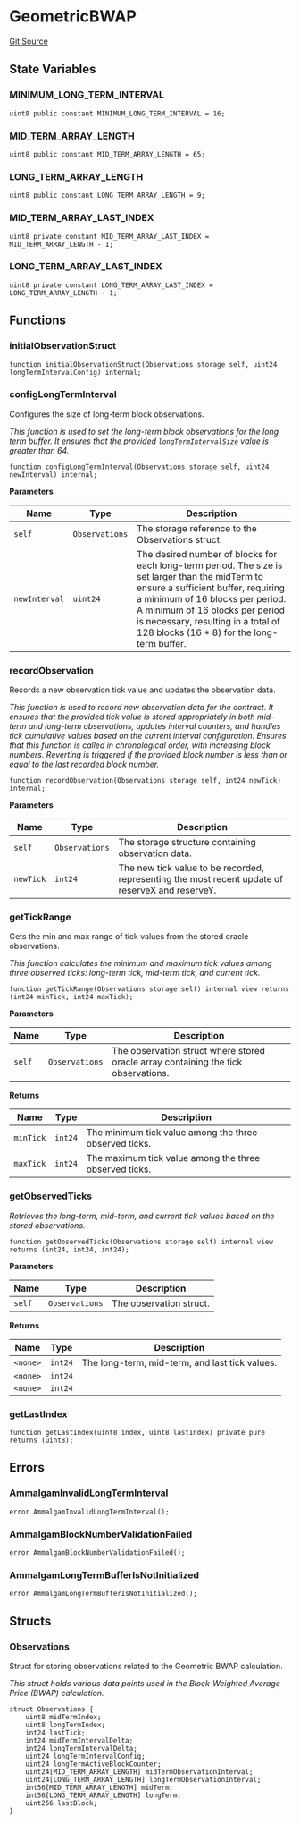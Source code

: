 # GeometricBWAP
[Git Source](https://github.com/Ammalgam-Protocol/core-v1/blob/6642ecf302d69320796403bcb5da0c96165f00bd/contracts/libraries/GeometricBWAP.sol)


## State Variables
### MINIMUM_LONG_TERM_INTERVAL

```solidity
uint8 public constant MINIMUM_LONG_TERM_INTERVAL = 16;
```


### MID_TERM_ARRAY_LENGTH

```solidity
uint8 public constant MID_TERM_ARRAY_LENGTH = 65;
```


### LONG_TERM_ARRAY_LENGTH

```solidity
uint8 public constant LONG_TERM_ARRAY_LENGTH = 9;
```


### MID_TERM_ARRAY_LAST_INDEX

```solidity
uint8 private constant MID_TERM_ARRAY_LAST_INDEX = MID_TERM_ARRAY_LENGTH - 1;
```


### LONG_TERM_ARRAY_LAST_INDEX

```solidity
uint8 private constant LONG_TERM_ARRAY_LAST_INDEX = LONG_TERM_ARRAY_LENGTH - 1;
```


## Functions
### initialObservationStruct


```solidity
function initialObservationStruct(Observations storage self, uint24 longTermIntervalConfig) internal;
```

### configLongTermInterval

Configures the size of long-term block observations.

*This function is used to set the long-term block observations for the long term buffer.
It ensures that the provided `longTermIntervalSize` value is greater than 64.*


```solidity
function configLongTermInterval(Observations storage self, uint24 newInterval) internal;
```
**Parameters**

|Name|Type|Description|
|----|----|-----------|
|`self`|`Observations`|The storage reference to the Observations struct.|
|`newInterval`|`uint24`|The desired number of blocks for each long-term period. The size is set larger than the midTerm to ensure a sufficient buffer, requiring a minimum of 16 blocks per period. A minimum of 16 blocks per period is necessary, resulting in a total of 128 blocks (16 * 8) for the long-term buffer.|


### recordObservation

Records a new observation tick value and updates the observation data.

*This function is used to record new observation data for the contract. It ensures that
the provided tick value is stored appropriately in both mid-term and long-term
observations, updates interval counters, and handles tick cumulative values based
on the current interval configuration. Ensures that this function is called in
chronological order, with increasing block numbers. Reverting is triggered if the
provided block number is less than or equal to the last recorded block number.*


```solidity
function recordObservation(Observations storage self, int24 newTick) internal;
```
**Parameters**

|Name|Type|Description|
|----|----|-----------|
|`self`|`Observations`|The storage structure containing observation data.|
|`newTick`|`int24`|The new tick value to be recorded, representing the most recent update of reserveX and reserveY.|


### getTickRange

Gets the min and max range of tick values from the stored oracle observations.

*This function calculates the minimum and maximum tick values among three observed ticks:
long-term tick, mid-term tick, and current tick.*


```solidity
function getTickRange(Observations storage self) internal view returns (int24 minTick, int24 maxTick);
```
**Parameters**

|Name|Type|Description|
|----|----|-----------|
|`self`|`Observations`|The observation struct where stored oracle array containing the tick observations.|

**Returns**

|Name|Type|Description|
|----|----|-----------|
|`minTick`|`int24`|The minimum tick value among the three observed ticks.|
|`maxTick`|`int24`|The maximum tick value among the three observed ticks.|


### getObservedTicks

*Retrieves the long-term, mid-term, and current tick values based on the stored observations.*


```solidity
function getObservedTicks(Observations storage self) internal view returns (int24, int24, int24);
```
**Parameters**

|Name|Type|Description|
|----|----|-----------|
|`self`|`Observations`|The observation struct.|

**Returns**

|Name|Type|Description|
|----|----|-----------|
|`<none>`|`int24`|The long-term, mid-term, and last tick values.|
|`<none>`|`int24`||
|`<none>`|`int24`||


### getLastIndex


```solidity
function getLastIndex(uint8 index, uint8 lastIndex) private pure returns (uint8);
```

## Errors
### AmmalgamInvalidLongTermInterval

```solidity
error AmmalgamInvalidLongTermInterval();
```

### AmmalgamBlockNumberValidationFailed

```solidity
error AmmalgamBlockNumberValidationFailed();
```

### AmmalgamLongTermBufferIsNotInitialized

```solidity
error AmmalgamLongTermBufferIsNotInitialized();
```

## Structs
### Observations
Struct for storing observations related to the Geometric BWAP calculation.

*This struct holds various data points used in the Block-Weighted Average Price (BWAP)
calculation.*


```solidity
struct Observations {
    uint8 midTermIndex;
    uint8 longTermIndex;
    int24 lastTick;
    int24 midTermIntervalDelta;
    int24 longTermIntervalDelta;
    uint24 longTermIntervalConfig;
    uint24 longTermActiveBlockCounter;
    uint24[MID_TERM_ARRAY_LENGTH] midTermObservationInterval;
    uint24[LONG_TERM_ARRAY_LENGTH] longTermObservationInterval;
    int56[MID_TERM_ARRAY_LENGTH] midTerm;
    int56[LONG_TERM_ARRAY_LENGTH] longTerm;
    uint256 lastBlock;
}
```

